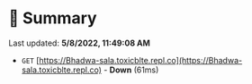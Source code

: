 # 📖 Summary
Last updated: **5/8/2022, 11:49:08 AM**

- `GET` [https://Bhadwa-sala.toxicblte.repl.co](https://Bhadwa-sala.toxicblte.repl.co) - **Down** (61ms)
